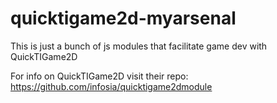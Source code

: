 quicktigame2d-myarsenal
=======================

This is just a bunch of js modules that facilitate game dev with QuickTIGame2D

For info on QuickTIGame2D visit their repo: https://github.com/infosia/quicktigame2dmodule
